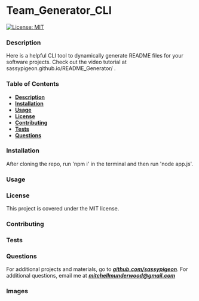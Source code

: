 # Team_Generator_CLI 
[![License: MIT](https://img.shields.io/badge/License-MIT-yellow.svg)](https://opensource.org/licenses/MIT) 
### Description 
Here is a helpful CLI tool to dynamically generate README files for your software projects. Check out the video tutorial at sassypigeon.github.io/README\_Generator/  .

### Table of Contents 

- [**Description**](#Description) 
- [**Installation**](#Installation) 
- [**Usage**](#Usage) 
- [**License**](#License) 
- [**Contributing**](#Contributing) 
- [**Tests**](#Tests) 
- [**Questions**](#Questions)
### Installation 
 After cloning the repo, run 'npm i' in the terminal and then run 'node app.js'. 
### Usage 

### License 
This project is covered under the MIT license. 
### Contributing 

### Tests 

### Questions 

For additional projects and materials, go to ***[github.com/sassypigeon](https://github.com/sassypigeon)***. 
For additional questions, email me at ***mitchellmunderwood@gmail.com*** 

### Images

